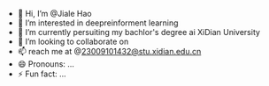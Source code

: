- 👋 Hi, I’m @Jiale Hao
- 👀 I’m interested in deepreinforment learning
- 🌱 I’m currently persuiting my bachlor's degree ai XiDian University
- 💞️ I’m looking to collaborate on 
- 📫 reach me at @23009101432@stu.xidian.edu.cn
- 😄 Pronouns: ...
- ⚡ Fun fact: ...

<!---
XiDianJiale/XiDianJiale is a ✨ special ✨ repository because its `README.md` (this file) appears on your GitHub profile.
You can click the Preview link to take a look at your changes.
--->
